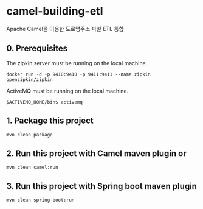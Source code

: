 # camel-building-etl
Apache Camel을 이용한 도로명주소 파일 ETL 통합

## 0. Prerequisites
The zipkin server must be running on the local machine.

	docker run -d -p 9410:9410 -p 9411:9411 --name zipkin openzipkin/zipkin

ActiveMQ must be running on the local machine.

	$ACTIVEMQ_HOME/bin$ activemq

## 1. Package this project

    mvn clean package

## 2. Run this project with Camel maven plugin or

    mvn clean camel:run

## 3. Run this project with Spring boot maven plugin

    mvn clean spring-boot:run
